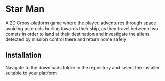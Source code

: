 # Star Man
A 2D Cross-platform game where the player, adventures through space avoiding asteroids hurling towards their ship, as they travel between two comets in order to land at their destination and investigate the aliens detected by mission control there and return home safely

## Installation
Navigate to the downloads folder in the repository and select the installer suitable to your platform